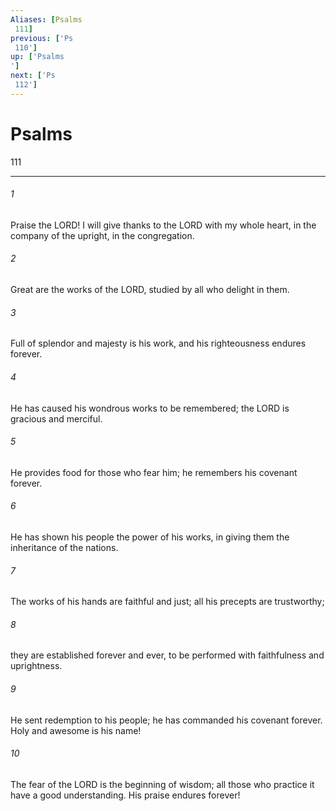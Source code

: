 ```yaml
---
Aliases: [Psalms 111]
previous: ['Ps 110']
up: ['Psalms']
next: ['Ps 112']
---
```

# Psalms 111

***
 

###### 1 
Praise the LORD!  I will give thanks to the LORD with my whole heart,  in the company of the upright, in the congregation.   

###### 2 
Great are the works of the LORD,  studied by all who delight in them.   

###### 3 
Full of splendor and majesty is his work,  and his righteousness endures forever.   

###### 4 
He has caused his wondrous works to be remembered;  the LORD is gracious and merciful.   

###### 5 
He provides food for those who fear him;  he remembers his covenant forever.   

###### 6 
He has shown his people the power of his works,  in giving them the inheritance of the nations.   

###### 7 
The works of his hands are faithful and just;  all his precepts are trustworthy;   

###### 8 
they are established forever and ever,  to be performed with faithfulness and uprightness.   

###### 9 
He sent redemption to his people;  he has commanded his covenant forever.  Holy and awesome is his name!   

###### 10 
The fear of the LORD is the beginning of wisdom;  all those who practice it have a good understanding.  His praise endures forever!
